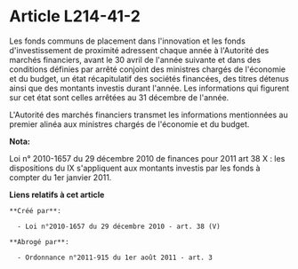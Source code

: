 # Article L214-41-2

Les fonds communs de placement dans l'innovation et les fonds d'investissement de proximité adressent chaque année à
l'Autorité des marchés financiers, avant le 30 avril de l'année suivante et dans des conditions définies par arrêté conjoint
des ministres chargés de l'économie et du budget, un état récapitulatif des sociétés financées, des titres détenus ainsi que
des montants investis durant l'année. Les informations qui figurent sur cet état sont celles arrêtées au 31 décembre de
l'année.

L'Autorité des marchés financiers transmet les informations mentionnées au premier alinéa aux ministres chargés de l'économie
et du budget.

**Nota:**

Loi n° 2010-1657 du 29 décembre 2010 de finances pour 2011 art 38 X : les dispositions du IX s'appliquent aux montants
investis par les fonds à compter du 1er janvier 2011.

**Liens relatifs à cet article**

	**Créé par**:

	  - Loi n°2010-1657 du 29 décembre 2010 - art. 38 (V)

	**Abrogé par**:

	  - Ordonnance n°2011-915 du 1er août 2011 - art. 3

